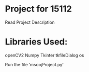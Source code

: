 # Project for 15112
Read Project Description

# Libraries Used:
openCV2
Numpy
Tkinter
tkfileDialog
os

Run the file 'msoojProject.py'
